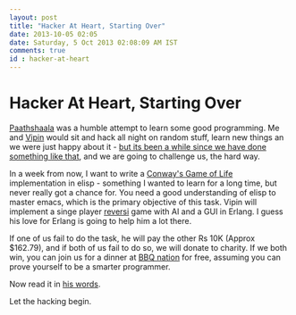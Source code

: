 ```yaml
---
layout: post
title: "Hacker At Heart, Starting Over"
date: 2013-10-05 02:05
date: Saturday, 5 Oct 2013 02:08:09 AM IST
comments: true
id : hacker-at-heart
---
```


# Hacker At Heart, Starting Over

[Paathshaala](https://github.com/nitcalicut/Paathshaala) was a humble attempt to
learn some good programming. Me and [Vipin](https://twitter.com/swvist) would
sit and hack all night on random stuff, learn new things an we were just happy
about it - [but its been a while since we have done something like
that](https://github.com/jaseemabid?tab=contributions), and we are going to
challenge us, the hard way.

In a week from now, I want to write a [Conway's Game of Life](http://en.wikipedia.org/wiki/Conway's_Game_of_Life) implementation in
elisp - something I wanted to learn for a long time, but never really got a
chance for. You need a good understanding of elisp to master emacs, which is the
primary objective of this task. Vipin will implement a singe player
[reversi](http://en.wikipedia.org/wiki/Reversi) game with AI and a GUI in
Erlang. I guess his love for Erlang is going to help him a lot there.

If one of us fail to do the task, he will pay the other Rs 10K (Approx $162.79),
and if both of us fail to do so, we will donate to charity. If we both win, you
can join us for a dinner at [BBQ nation](http://www.zomato.com/bangalore/barbeque-nation-indiranagar) for free,
assuming you can prove yourself to be a smarter programmer.

Now read it in [his words](http://swvist.github.io/10-05-2013-hacker_at_heart.html).

Let the hacking begin.
